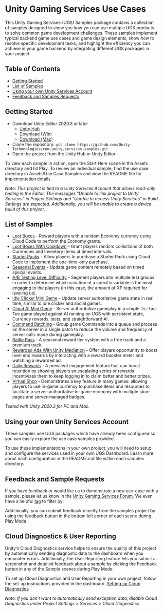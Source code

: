 # Unity Gaming Services Use Cases

This Unity Gaming Services (UGS) Samples package contains a collection of samples designed to show you how you can use multiple UGS products to solve common game development challenges. These samples implement typical backend game use cases and game design elements, show how to resolve specific development tasks, and highlight the efficiency you can achieve in your game backend by integrating different UGS packages in your project.

## Table of Contents

- [Getting Started](#getting-started)
- [List of Samples](#list-of-samples)
- [Using your own Unity Services Account](#using-your-own-unity-services-account)
- [Feedback and Samples Requests](#feedback-and-sample-requests)

## Getting Started

- Download Unity Editor 2020.3 or later
  - [Unity Hub](unityhub://2020.3.30f1/1fb1bf06830e)
  - [Download (Win)](https://download.unity3d.com/download_unity/1fb1bf06830e/UnityDownloadAssistant-2020.3.30f1.exe)
  - [Download (Mac)](https://download.unity3d.com/download_unity/1fb1bf06830e/UnityDownloadAssistant-2020.3.30f1.dmg)
- Clone the repository: `git clone https://github.com/Unity-Technnologies/com.unity.services.samples.git`
- Open the project from the Unity Hub or Unity Editor

To view each sample in action, open the Start Here scene in the Assets directory and hit Play. To review an individual sample, find the use case directory in Assets/Use Case Samples and view the README file for implementation details.

_Note: This project is tied to a Unity Services Account that allows read-only testing in the Editor. The messages "Unable to link project to Unity Services" in Project Settings and "Unable to access Unity Services" in Build Settings are expected. Additionally, you will be unable to create a device build of this project._

## List of Samples

- [Loot Boxes](Assets/Use%20Case%20Samples/Loot%20Boxes/README.md) - Reward players with a random Economy currency using Cloud Code to perform the Economy grants.
- [Loot Boxes With Cooldown](Assets/Use%20Case%20Samples/Loot%20Boxes%20With%20Cooldown/README.md) - Grant players random collections of both Currencies and Inventory Items at timed intervals.
- [Starter Packs](Assets/Use%20Case%20Samples/Starter%20Pack/README.md) - Allow players to purchase a Starter Pack using Cloud Code to implement the one-time-only purchase.
- [Seasonal Events](Assets/Use%20Case%20Samples/Seasonal%20Events/README.md) - Update game content remotely based on timed special events.
- [A/B Testing Level Difficulty](Assets/Use%20Case%20Samples/AB%20Test%20Level%20Difficulty/README.md) - Segment players into multiple test groups in order to determine which variation of a specific variable is the most engaging to the players (in this case, the amount of XP required for leveling up).
- [Idle Clicker Mini Game](Assets/Use%20Case%20Samples/Idle%20Clicker%20Game/README.md) - Update server authoritative game state in real time, similar to idle clicker and social games.
- [Cloud AI Mini Game](Assets/Use%20Case%20Samples/Cloud%20AI%20Mini%20Game/README.md) - Server authoritative gameplay in a simple Tic-Tac-Toe game played against AI running on UGS with persistent state, Currency rewards, stats, and straightforward AI.
- [Command Batching](Assets/Use%20Case%20Samples/Command%20Batching/README.md) - Group game Commands into a queue and process on the server in a single batch to reduce the volume and frequency of server calls made during gameplay.
- [Battle Pass](Assets/Use%20Case%20Samples/Battle%20Pass/README.md) - A seasonal reward tier system with a free track and a premium track.
- [Rewarded Ads With Unity Mediation](Assets/Use%20Case%20Samples/Rewarded%20Ads%20With%20Unity%20Mediation/README.md) - Offer players opportunity to boost level end rewards by interacting with a reward booster meter and watching a rewarded ad.
- [Daily Rewards](Assets/Use%20Case%20Samples/Daily%20Rewards/README.md) - A prevalent engagement feature that can boost retention by showing players an escalating series of rewards incentivizes them to keep logging in to claim better and better prizes.
- [Virtual Shop](Assets/Use%20Case%20Samples/Virtual%20Shop/README.md) - Demonstrates a key feature in many games: allowing players to use in-game currency to purchase items and resources to facilitate a server-authoritative in-game economy with multiple store pages and server-managed badges.

_Tested with Unity 2020.3 for PC and Mac._

## Using your own Unity Services Account

These samples use UGS packages which have already been configured so you can easily explore the use case samples provided.

To use these implementations in your own project, you will need to setup and configure the services used in your own UGS Dashboard. Learn more about each configuration in the README.md file within each samples directory.

## Feedback and Sample Requests

If you have feedback or would like us to demonstrate a new use-case with a sample, please let us know in the [Unity Gaming Services Forum](https://forum.unity.com/forums/unity-gaming-services-general-discussion.561/). We even have a helpful [tag](https://forum.unity.com/tags/unity-gaming-services-samples/) to filter by!

Additionally, you can submit feedback directly from the samples project by using the feedback button in the bottom left corner of each scene during Play Mode.

## Cloud Diagnostics & User Reporting

Unity's Cloud Diagnostics service helps to ensure the quality of this project by automatically sending diagnostic data to the dashboard when you encounter errors.
Additionally, the User Reporting feature lets you submit a screenshot and detailed feedback about a sample by clicking the Feedback button in any of the Sample scenes during Play Mode.

To set up Cloud Diagnostics and User Reporting in your own project, follow the set-up instructions provided in the dashboard.
[Setting up Cloud Diagnostics](https://unitytech.github.io/clouddiagnostics/userreporting/UnityCloudDiagnosticsSettingUp.html)

_Note: If you don't want to automatically send exception data, disable Cloud Diagnostics under Project Settings > Services > Cloud Diagnostics._
